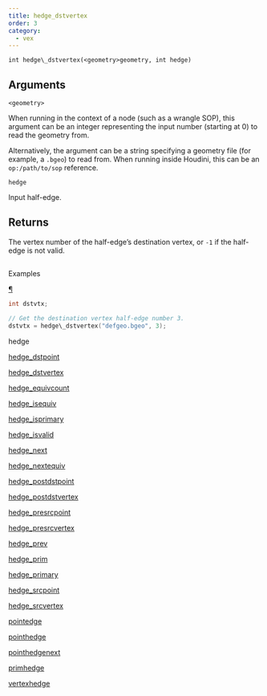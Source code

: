 ```yaml
---
title: hedge_dstvertex
order: 3
category:
  - vex
---
```


`int hedge\_dstvertex(<geometry>geometry, int hedge)`

## Arguments

`<geometry>`

When running in the context of a node (such as a wrangle SOP), this argument can be an integer representing the input number (starting at 0) to read the geometry from.

Alternatively, the argument can be a string specifying a geometry file (for example, a `.bgeo`) to read from. When running inside Houdini, this can be an `op:/path/to/sop` reference.

`hedge`

Input half-edge.

## Returns

The vertex number of the half-edge’s destination vertex, or `-1` if the half-edge is not valid.

##

Examples

[¶](#examples)

```c
int dstvtx;

// Get the destination vertex half-edge number 3.
dstvtx = hedge\_dstvertex("defgeo.bgeo", 3);

```

hedge

[hedge_dstpoint](hedge_dstpoint.html)

[hedge_dstvertex](hedge_dstvertex.html)

[hedge_equivcount](hedge_equivcount.html)

[hedge_isequiv](hedge_isequiv.html)

[hedge_isprimary](hedge_isprimary.html)

[hedge_isvalid](hedge_isvalid.html)

[hedge_next](hedge_next.html)

[hedge_nextequiv](hedge_nextequiv.html)

[hedge_postdstpoint](hedge_postdstpoint.html)

[hedge_postdstvertex](hedge_postdstvertex.html)

[hedge_presrcpoint](hedge_presrcpoint.html)

[hedge_presrcvertex](hedge_presrcvertex.html)

[hedge_prev](hedge_prev.html)

[hedge_prim](hedge_prim.html)

[hedge_primary](hedge_primary.html)

[hedge_srcpoint](hedge_srcpoint.html)

[hedge_srcvertex](hedge_srcvertex.html)

[pointedge](pointedge.html)

[pointhedge](pointhedge.html)

[pointhedgenext](pointhedgenext.html)

[primhedge](primhedge.html)

[vertexhedge](vertexhedge.html)
